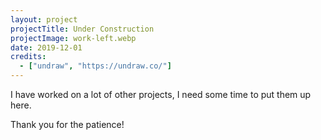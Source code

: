 ```yaml
---
layout: project
projectTitle: Under Construction
projectImage: work-left.webp
date: 2019-12-01
credits:
  - ["undraw", "https://undraw.co/"]
---
```


I have worked on a lot of other projects, I need some time to put them up here.

Thank you for the patience!
